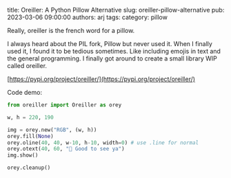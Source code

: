 title: Oreiller: A Python Pillow Alternative
slug: oreiller-pillow-alternative 
pub: 2023-03-06 09:00:00
authors: arj 
tags: category: pillow

Really, oreiller is the french word for a pillow.

I always heard about the PIL fork, Pillow but never used it. When I finally used it, I found it to be tedious sometimes. Like including emojis in text and the general programming. I finally got around to create a small library WIP called oreiller.

[https://pypi.org/project/oreiller/](https://pypi.org/project/oreiller/)


Code demo:

```py
from oreiller import Oreiller as orey

w, h = 220, 190

img = orey.new("RGB", (w, h)) 
orey.fill(None)
orey.oline(40, 40, w-10, h-10, width=0) # use .line for normal
orey.otext(40, 60, "👋 Good to see ya")
img.show() 

orey.cleanup()
```
